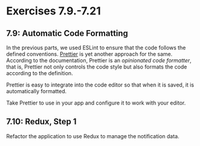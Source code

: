 # Exercises 7.9.-7.21

## 7.9: Automatic Code Formatting

In the previous parts, we used ESLint to ensure that the code follows the
defined conventions. [Prettier](https://prettier.io/) is yet another approach
for the same. According to the documentation, Prettier is an _opinionated code
formatter_, that is, Prettier not only controls the code style but also formats
the code according to the definition.

Prettier is easy to integrate into the code editor so that when it is saved, it
is automatically formatted.

Take Prettier to use in your app and configure it to work with your editor.

## 7.10: Redux, Step 1

Refactor the application to use Redux to manage the notification data.
